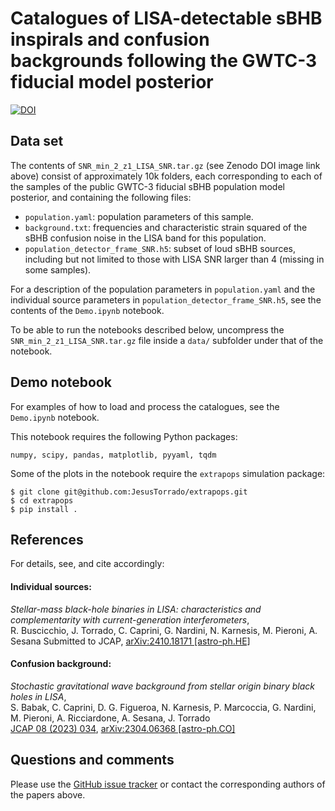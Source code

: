 # Catalogues of LISA-detectable sBHB inspirals and confusion backgrounds following the GWTC-3 fiducial model posterior

[![DOI](https://zenodo.org/badge/DOI/10.5281/zenodo.13974091.svg)](https://doi.org/10.5281/zenodo.13974091)

## Data set

The contents of `SNR_min_2_z1_LISA_SNR.tar.gz` (see Zenodo DOI image link above) consist of approximately 10k folders, each corresponding to each of the samples of the public GWTC-3 fiducial sBHB population model posterior, and containing the following files:

- `population.yaml`: population parameters of this sample.
- `background.txt`: frequencies and characteristic strain squared of the sBHB confusion noise in the LISA band for this population.
- `population_detector_frame_SNR.h5`: subset of loud sBHB sources, including but not limited to those with LISA SNR larger than 4 (missing in some samples). 

For a description of the population parameters in `population.yaml` and the individual source parameters in `population_detector_frame_SNR.h5`, see the contents of the `Demo.ipynb` notebook.

To be able to run the notebooks described below, uncompress the `SNR_min_2_z1_LISA_SNR.tar.gz` file inside a `data/` subfolder under that of the notebook.

## Demo notebook

For examples of how to load and process the catalogues, see the `Demo.ipynb` notebook.

This notebook requires the following Python packages:

    numpy, scipy, pandas, matplotlib, pyyaml, tqdm
    
Some of the plots in the notebook require the `extrapops` simulation package:

    $ git clone git@github.com:JesusTorrado/extrapops.git
    $ cd extrapops
    $ pip install .

## References

For details, see, and cite accordingly:

#### Individual sources:

*Stellar-mass black-hole binaries in LISA: characteristics and complementarity with current-generation interferometers*,<br>
R. Buscicchio, J. Torrado, C. Caprini, G. Nardini, N. Karnesis, M. Pieroni, A. Sesana
Submitted to JCAP, [arXiv:2410.18171 [astro-ph.HE]](https://arxiv.org/abs/2410.18171)

#### Confusion background:

*Stochastic gravitational wave background from stellar origin binary black holes in LISA*,<br>
S. Babak, C. Caprini, D. G. Figueroa, N. Karnesis, P. Marcoccia, G. Nardini, M. Pieroni, A. Ricciardone, A. Sesana, J. Torrado<br>
[JCAP 08 (2023) 034](https://iopscience.iop.org/article/10.1088/1475-7516/2023/08/034), [arXiv:2304.06368 [astro-ph.CO]](https://arxiv.org/abs/2304.06368)

## Questions and comments

Please use the [GitHub issue tracker](https://github.com/JesusTorrado/LISA_sBHB_catalogues/issues) or contact the corresponding authors of the papers above.
